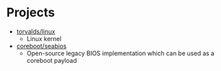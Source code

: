 # Projects

* [torvalds/linux](https://github.com/torvalds/linux)
  * Linux kernel
* [coreboot/seabios](https://github.com/coreboot/seabios)
  * Open-source legacy BIOS implementation which can be used as a coreboot payload